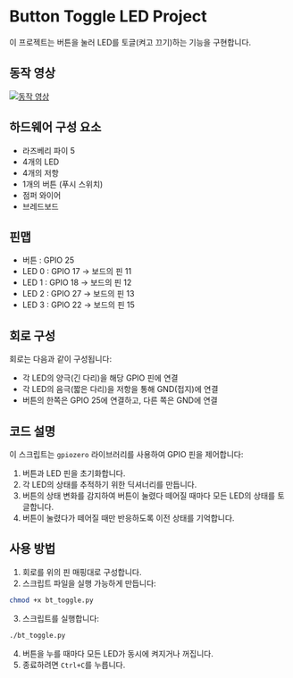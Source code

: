# Button Toggle LED Project

이 프로젝트는 버튼을 눌러 LED를 토글(켜고 끄기)하는 기능을 구현합니다.

## 동작 영상

[![동작 영상](https://img.youtube.com/vi/NiFIljaI5Mo/0.jpg)](https://www.youtube.com/watch?v=NiFIljaI5Mo)

## 하드웨어 구성 요소

- 라즈베리 파이 5
- 4개의 LED
- 4개의 저항
- 1개의 버튼 (푸시 스위치)
- 점퍼 와이어
- 브레드보드

## 핀맵

- 버튼 : GPIO 25
- LED 0 : GPIO 17 -> 보드의 핀 11
- LED 1 : GPIO 18 -> 보드의 핀 12
- LED 2 : GPIO 27 -> 보드의 핀 13
- LED 3 : GPIO 22 -> 보드의 핀 15

## 회로 구성

회로는 다음과 같이 구성됩니다:
- 각 LED의 양극(긴 다리)을 해당 GPIO 핀에 연결
- 각 LED의 음극(짧은 다리)을 저항을 통해 GND(접지)에 연결
- 버튼의 한쪽은 GPIO 25에 연결하고, 다른 쪽은 GND에 연결

## 코드 설명

이 스크립트는 `gpiozero` 라이브러리를 사용하여 GPIO 핀을 제어합니다:

1. 버튼과 LED 핀을 초기화합니다.
2. 각 LED의 상태를 추적하기 위한 딕셔너리를 만듭니다.
3. 버튼의 상태 변화를 감지하여 버튼이 눌렸다 떼어질 때마다 모든 LED의 상태를 토글합니다.
4. 버튼이 눌렸다가 떼어질 때만 반응하도록 이전 상태를 기억합니다.

## 사용 방법

1. 회로를 위의 핀 매핑대로 구성합니다.
2. 스크립트 파일을 실행 가능하게 만듭니다:
```bash
chmod +x bt_toggle.py
```
3. 스크립트를 실행합니다:
```bash
./bt_toggle.py
```
4. 버튼을 누를 때마다 모든 LED가 동시에 켜지거나 꺼집니다.
5. 종료하려면 `Ctrl+C`를 누릅니다.
